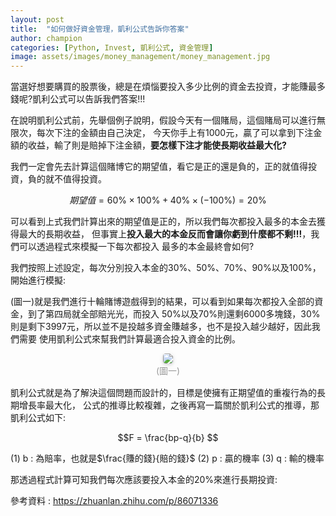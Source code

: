 ```yaml
---
layout: post
title:  "如何做好資金管理，凱利公式告訴你答案"
author: champion
categories: [Python, Invest, 凱利公式, 資金管理]
image: assets/images/money_management/money_management.jpg
---
```

當選好想要購買的股票後，總是在煩惱要投入多少比例的資金去投資，才能賺最多錢呢?凱利公式可以告訴我們答案!!!

在說明凱利公式前，先舉個例子說明，假設今天有一個賭局，這個賭局可以進行無限次，每次下注的金額由自己決定，
今天你手上有1000元，贏了可以拿到下注金額的收益，輸了則是賠掉下注金額，**要怎樣下注才能使長期收益最大化?**

我們一定會先去計算這個賭博它的期望值，看它是正的還是負的，正的就值得投資，負的就不值得投資。

$$期望值 = 60\% \times 100\% + 40\% \times (-100\%) = 20\% $$

可以看到上式我們計算出來的期望值是正的，所以我們每次都投入最多的本金去獲得最大的長期收益，
但事實上**投入最大的本金反而會讓你虧到什麼都不剩!!!**，我們可以透過程式來模擬一下每次都投入
最多的本金最終會如何?

我們按照上述設定，每次分別投入本金的30%、50%、70%、90%以及100%，開始進行模擬:
<script src="https://gist.github.com/rgib37190/c759f593d52edf81081e43aee5662373.js"></script>

(圖一)就是我們進行十輪賭博遊戲得到的結果，可以看到如果每次都投入全部的資金，到了第四局就全部賠光光，而投入
50%以及70%則還剩6000多塊錢，30%則是剩下3997元，所以並不是投越多資金賺越多，也不是投入越少越好，因此我們需要
使用凱利公式來幫我們計算最適合投入資金的比例。

<center>
    <img style="border-radius: 0.3125em;
    box-shadow: 0 2px 4px 0 rgba(34,36,38,.12),0 2px 10px 0 rgba(34,36,38,.08);" 
    src="../assets/images/money_management/gs.png">
    <br>
    <div style="color:orange; border-bottom: 0px solid #d9d9d9;
    display: inline-block;
    color: #999;
    padding: 1px;">(圖一)</div>
</center>

凱利公式就是為了解決這個問題而設計的，目標是使擁有正期望值的重複行為的長期增長率最大化，
公式的推導比較複雜，之後再寫一篇關於凱利公式的推導，那凱利公式如下:

$$F = \frac{bp-q}{b} $$

(1) b : 為賠率，也就是$\frac{賺的錢}{賠的錢}$
(2) p : 贏的機率
(3) q : 輸的機率

那透過程式計算可知我們每次應該要投入本金的20%來進行長期投資:

<script src="https://gist.github.com/rgib37190/3fe6276264255a9cb0d0ccc4da378825.js"></script>





參考資料 : <https://zhuanlan.zhihu.com/p/86071336>
